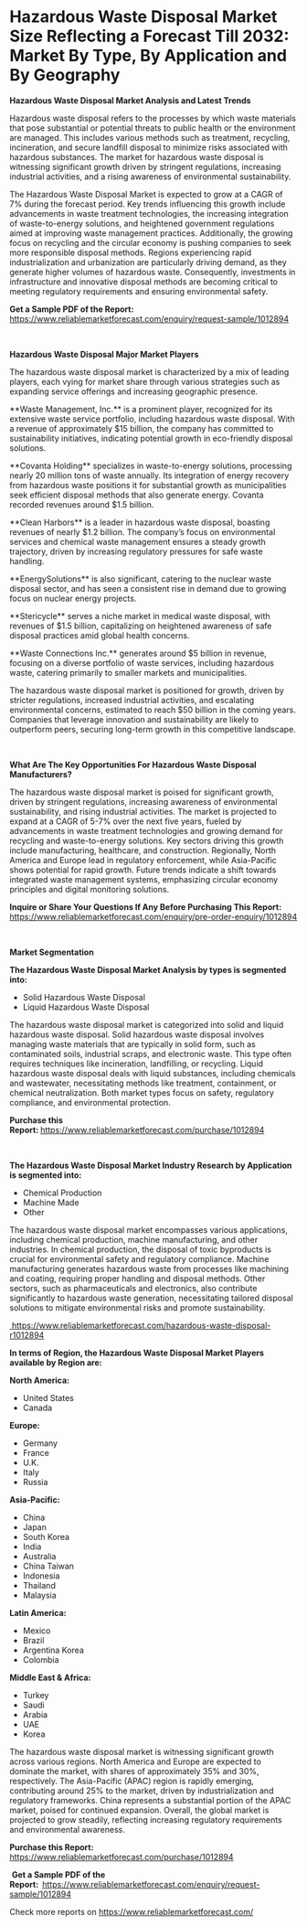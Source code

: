 <p><h1>Hazardous Waste Disposal Market Size Reflecting a Forecast Till 2032: Market By Type, By Application and By Geography</h1></p><p><strong>Hazardous Waste Disposal Market Analysis and Latest Trends</strong></p>
<p><p>Hazardous waste disposal refers to the processes by which waste materials that pose substantial or potential threats to public health or the environment are managed. This includes various methods such as treatment, recycling, incineration, and secure landfill disposal to minimize risks associated with hazardous substances. The market for hazardous waste disposal is witnessing significant growth driven by stringent regulations, increasing industrial activities, and a rising awareness of environmental sustainability.</p><p>The Hazardous Waste Disposal Market is expected to grow at a CAGR of 7% during the forecast period. Key trends influencing this growth include advancements in waste treatment technologies, the increasing integration of waste-to-energy solutions, and heightened government regulations aimed at improving waste management practices. Additionally, the growing focus on recycling and the circular economy is pushing companies to seek more responsible disposal methods. Regions experiencing rapid industrialization and urbanization are particularly driving demand, as they generate higher volumes of hazardous waste. Consequently, investments in infrastructure and innovative disposal methods are becoming critical to meeting regulatory requirements and ensuring environmental safety.</p></p>
<p><strong>Get a Sample PDF of the Report:&nbsp;</strong> <a href="https://www.reliablemarketforecast.com/enquiry/request-sample/1012894?utm_campaign=2724&utm_medium=2&utm_source=Github&utm_content=ia&utm_term=06032025&utm_id=hazardous-waste-disposal">https://www.reliablemarketforecast.com/enquiry/request-sample/1012894</a></p>
<p>&nbsp;</p>
<p><strong>Hazardous Waste Disposal Major Market Players</strong></p>
<p><p>The hazardous waste disposal market is characterized by a mix of leading players, each vying for market share through various strategies such as expanding service offerings and increasing geographic presence.</p><p>**Waste Management, Inc.** is a prominent player, recognized for its extensive waste service portfolio, including hazardous waste disposal. With a revenue of approximately $15 billion, the company has committed to sustainability initiatives, indicating potential growth in eco-friendly disposal solutions.</p><p>**Covanta Holding** specializes in waste-to-energy solutions, processing nearly 20 million tons of waste annually. Its integration of energy recovery from hazardous waste positions it for substantial growth as municipalities seek efficient disposal methods that also generate energy. Covanta recorded revenues around $1.5 billion.</p><p>**Clean Harbors** is a leader in hazardous waste disposal, boasting revenues of nearly $1.2 billion. The company’s focus on environmental services and chemical waste management ensures a steady growth trajectory, driven by increasing regulatory pressures for safe waste handling.</p><p>**EnergySolutions** is also significant, catering to the nuclear waste disposal sector, and has seen a consistent rise in demand due to growing focus on nuclear energy projects. </p><p>**Stericycle** serves a niche market in medical waste disposal, with revenues of $1.5 billion, capitalizing on heightened awareness of safe disposal practices amid global health concerns.</p><p>**Waste Connections Inc.** generates around $5 billion in revenue, focusing on a diverse portfolio of waste services, including hazardous waste, catering primarily to smaller markets and municipalities.</p><p>The hazardous waste disposal market is positioned for growth, driven by stricter regulations, increased industrial activities, and escalating environmental concerns, estimated to reach $50 billion in the coming years. Companies that leverage innovation and sustainability are likely to outperform peers, securing long-term growth in this competitive landscape.</p></p>
<p>&nbsp;</p>
<p><strong>What Are The Key Opportunities For Hazardous Waste Disposal Manufacturers?</strong></p>
<p><p>The hazardous waste disposal market is poised for significant growth, driven by stringent regulations, increasing awareness of environmental sustainability, and rising industrial activities. The market is projected to expand at a CAGR of 5-7% over the next five years, fueled by advancements in waste treatment technologies and growing demand for recycling and waste-to-energy solutions. Key sectors driving this growth include manufacturing, healthcare, and construction. Regionally, North America and Europe lead in regulatory enforcement, while Asia-Pacific shows potential for rapid growth. Future trends indicate a shift towards integrated waste management systems, emphasizing circular economy principles and digital monitoring solutions.</p></p>
<p><strong>Inquire or Share Your Questions If Any Before Purchasing This Report:</strong> <a href="https://www.reliablemarketforecast.com/enquiry/pre-order-enquiry/1012894?utm_campaign=2724&utm_medium=2&utm_source=Github&utm_content=ia&utm_term=06032025&utm_id=hazardous-waste-disposal">https://www.reliablemarketforecast.com/enquiry/pre-order-enquiry/1012894</a></p>
<p>&nbsp;</p>
<p><strong>Market Segmentation</strong></p>
<p><strong>The Hazardous Waste Disposal Market Analysis by types is segmented into:</strong></p>
<p><ul><li>Solid Hazardous Waste Disposal</li><li>Liquid Hazardous Waste Disposal</li></ul></p>
<p><p>The hazardous waste disposal market is categorized into solid and liquid hazardous waste disposal. Solid hazardous waste disposal involves managing waste materials that are typically in solid form, such as contaminated soils, industrial scraps, and electronic waste. This type often requires techniques like incineration, landfilling, or recycling. Liquid hazardous waste disposal deals with liquid substances, including chemicals and wastewater, necessitating methods like treatment, containment, or chemical neutralization. Both market types focus on safety, regulatory compliance, and environmental protection.</p></p>
<p><strong>Purchase this Report:&nbsp;</strong><a href="https://www.reliablemarketforecast.com/purchase/1012894?utm_campaign=2724&utm_medium=2&utm_source=Github&utm_content=ia&utm_term=06032025&utm_id=hazardous-waste-disposal">https://www.reliablemarketforecast.com/purchase/1012894</a></p>
<p>&nbsp;</p>
<p><strong>The Hazardous Waste Disposal Market Industry Research by Application is segmented into:</strong></p>
<p><ul><li>Chemical Production</li><li>Machine Made</li><li>Other</li></ul></p>
<p><p>The hazardous waste disposal market encompasses various applications, including chemical production, machine manufacturing, and other industries. In chemical production, the disposal of toxic byproducts is crucial for environmental safety and regulatory compliance. Machine manufacturing generates hazardous waste from processes like machining and coating, requiring proper handling and disposal methods. Other sectors, such as pharmaceuticals and electronics, also contribute significantly to hazardous waste generation, necessitating tailored disposal solutions to mitigate environmental risks and promote sustainability.</p></p>
<p><a href="https://www.reliablemarketforecast.com/hazardous-waste-disposal-r1012894?utm_campaign=2724&utm_medium=2&utm_source=Github&utm_content=ia&utm_term=06032025&utm_id=hazardous-waste-disposal">&nbsp;https://www.reliablemarketforecast.com/hazardous-waste-disposal-r1012894</a></p>
<p><strong>In terms of Region, the Hazardous Waste Disposal Market Players available by Region are:</strong></p>
<p>
    <p> <strong> North America: </strong>
        <ul>
            <li>United States</li>
            <li>Canada</li>
        </ul>
        </p> 
    <p> <strong> Europe: </strong>
        <ul>
            <li>Germany</li>
            <li>France</li>
            <li>U.K.</li>
            <li>Italy</li>
            <li>Russia</li>
        </ul>
        </p> 
    <p> <strong> Asia-Pacific: </strong>
        <ul>
            <li>China</li>
            <li>Japan</li>
            <li>South Korea</li>
            <li>India</li>
            <li>Australia</li>
            <li>China Taiwan</li>
            <li>Indonesia</li>
            <li>Thailand</li>
            <li>Malaysia</li>
        </ul>
        </p> 
    <p> <strong> Latin America: </strong>
        <ul>
            <li>Mexico</li>
            <li>Brazil</li>
            <li>Argentina Korea</li>
            <li>Colombia</li>
        </ul>
        </p> 
    <p> <strong> Middle East & Africa: </strong>
        <ul>
            <li>Turkey</li>
            <li>Saudi</li>
            <li>Arabia</li>
            <li>UAE</li>
            <li>Korea</li>
        </ul>
    </p>
    </p>
<p><p>The hazardous waste disposal market is witnessing significant growth across various regions. North America and Europe are expected to dominate the market, with shares of approximately 35% and 30%, respectively. The Asia-Pacific (APAC) region is rapidly emerging, contributing around 25% to the market, driven by industrialization and regulatory frameworks. China represents a substantial portion of the APAC market, poised for continued expansion. Overall, the global market is projected to grow steadily, reflecting increasing regulatory requirements and environmental awareness.</p></p>
<p><strong>Purchase this Report: </strong><a href="https://www.reliablemarketforecast.com/purchase/1012894?utm_campaign=2724&utm_medium=2&utm_source=Github&utm_content=ia&utm_term=06032025&utm_id=hazardous-waste-disposal">https://www.reliablemarketforecast.com/purchase/1012894</a></p>
<p>&nbsp;<strong>Get a Sample PDF of the Report:&nbsp;&nbsp;</strong><a href="https://www.reliablemarketforecast.com/enquiry/request-sample/1012894?utm_campaign=2724&utm_medium=2&utm_source=Github&utm_content=ia&utm_term=06032025&utm_id=hazardous-waste-disposal">https://www.reliablemarketforecast.com/enquiry/request-sample/1012894</a></p>
<p><strong></strong></p>
<p>Check more reports on <a href="https://www.reliablemarketforecast.com/?utm_campaign=2724&utm_medium=2&utm_source=Github&utm_content=ia&utm_term=06032025&utm_id=hazardous-waste-disposal">https://www.reliablemarketforecast.com/</a></p>